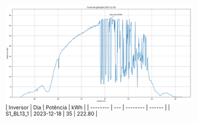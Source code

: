 ![My Image](18_12_2023-S1_BL13_1.png)
| Inversor | Dia | Potência | kWh    |
| -------- | --- | -------- | ------ |
| S1_BL13_1       | 2023-12-18  | 35       | 222.80 |